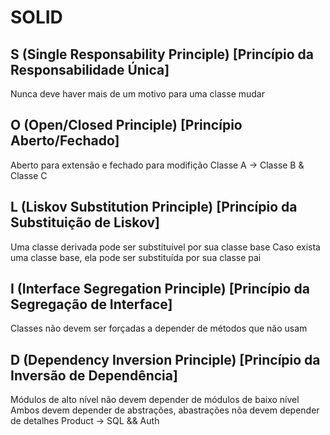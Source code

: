 # SOLID

## S (Single Responsability Principle) [Princípio da Responsabilidade Única]

Nunca deve haver mais de um motivo para uma classe mudar

## O (Open/Closed Principle) [Princípio Aberto/Fechado]

Aberto para extensão e fechado para modifição
Classe A -> Classe B & Classe C

## L (Liskov Substitution Principle) [Princípio da Substituição de Liskov]

Uma classe derivada pode ser substituível por sua classe base
Caso exista uma classe base, ela pode ser substituída por sua classe pai

## I (Interface Segregation Principle) [Princípio da Segregação de Interface]

Classes não devem ser forçadas a depender de métodos que não usam

## D (Dependency Inversion Principle) [Princípio da Inversão de Dependência]

Módulos de alto nível não devem depender de módulos de baixo nível
Ambos devem depender de abstrações, abastrações nõa devem depender de detalhes
Product -> SQL && Auth
